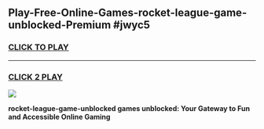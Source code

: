 
## Play-Free-Online-Games-rocket-league-game-unblocked-Premium #jwyc5
<h3>
<a href="https://premium.freeplayer.one?title=rocket-league-game-unblocked&ref=8M">CLICK TO PLAY</a></h3>
<hr>

<h3>
<a href="https://premium.freeplayer.one?title=rocket-league-game-unblocked&ref=8M">CLICK 2 PLAY</a>
  
</h3>

<a href="https://premium.freeplayer.one?title=rocket-league-game-unblocked&ref=8M"><img src="https://clearcache.store/games.png"></a>


**rocket-league-game-unblocked games unblocked: Your Gateway to Fun and Accessible Online Gaming**

